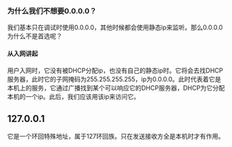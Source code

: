 ### 为什么我们不想要0.0.0.0？

我们基本只在调试时使用0.0.0.0，其他时候都会使用静态ip来监听。那么0.0.0.0为什么不是首选呢？

#### 从入网讲起

用户入网时，它没有被DHCP分配ip，也没有自己的静态ip时。它将会去找DHCP服务器，此时它的子网掩码为255.255.255.255，ip为0.0.0.0。此时代表着它是本机上的服务，它通过广播找到某个可以响应它的DHCP服务器，DHCP为它分配本机的一个ip。此后，我们应该用该ip来访问它。



## 127.0.0.1

它是一个环回特殊地址，属于127环回族。只在发送接收方全是本机时才有作用。